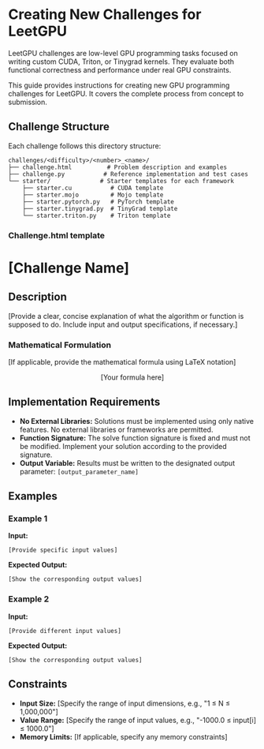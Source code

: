 # Creating New Challenges for LeetGPU

LeetGPU challenges are low-level GPU programming tasks focused on writing custom CUDA, Triton, or Tinygrad kernels. They evaluate both functional correctness and performance under real GPU constraints.

This guide provides instructions for creating new GPU programming challenges for LeetGPU. It covers the complete process from concept to submission.

## Challenge Structure

Each challenge follows this directory structure:

```
challenges/<difficulty>/<number>_<name>/
├── challenge.html          # Problem description and examples
├── challenge.py           # Reference implementation and test cases
└── starter/              # Starter templates for each framework
    ├── starter.cu           # CUDA template
    ├── starter.mojo         # Mojo template
    ├── starter.pytorch.py   # PyTorch template
    ├── starter.tinygrad.py  # TinyGrad template
    └── starter.triton.py    # Triton template
```

### Challenge.html template


# [Challenge Name]

## Description

[Provide a clear, concise explanation of what the algorithm or function is supposed to do. Include input and output specifications, if necessary.]

### Mathematical Formulation

[If applicable, provide the mathematical formula using LaTeX notation]

$$
\text{[Your formula here]}
$$

## Implementation Requirements

- **No External Libraries:** Solutions must be implemented using only native features. No external libraries or frameworks are permitted.
- **Function Signature:** The solve function signature is fixed and must not be modified. Implement your solution according to the provided signature.
- **Output Variable:** Results must be written to the designated output parameter: `[output_parameter_name]`



## Examples

### Example 1
**Input:**
```
[Provide specific input values]
```

**Expected Output:**
```
[Show the corresponding output values]
```

### Example 2
**Input:**
```
[Provide different input values]
```

**Expected Output:**
```
[Show the corresponding output values]
```

## Constraints

- **Input Size:** [Specify the range of input dimensions, e.g., "1 ≤ N ≤ 1,000,000"]
- **Value Range:** [Specify the range of input values, e.g., "-1000.0 ≤ input[i] ≤ 1000.0"]
- **Memory Limits:** [If applicable, specify any memory constraints]


